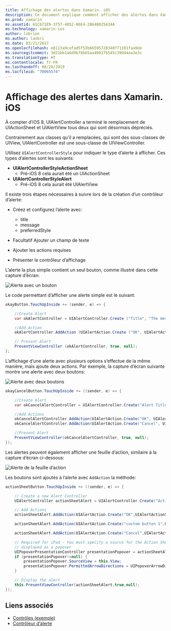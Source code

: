```yaml
---
title: Affichage des alertes dans Xamarin. iOS
description: Ce document explique comment afficher des alertes dans Xamarin. iOS à l’aide des API UIAlertController introduites dans iOS 8.
ms.prod: xamarin
ms.assetid: 61C671E9-3757-4052-86E4-28640025A34A
ms.technology: xamarin-ios
author: lobrien
ms.author: laobri
ms.date: 03/21/2017
ms.openlocfilehash: e8113a9cefad5f53b66595728340f71101faa9de
ms.sourcegitcommit: 3d21bb1a6d9b78b65aa49917b545c39d44aa3e3c
ms.translationtype: HT
ms.contentlocale: fr-FR
ms.lasthandoff: 08/28/2019
ms.locfileid: "70065574"
---
```

# <a name="displaying-alerts-in-xamarinios"></a>Affichage des alertes dans Xamarin. iOS

À compter d’iOS 8, UIAlertController a terminé le remplacement de UIActionSheet et UIAlertView tous deux qui sont désormais dépréciés.

Contrairement aux classes qu’il a remplacées, qui sont des sous-classes de UIView, UIAlertController est une sous-classe de UIViewController.

Utilisez `UIAlertControllerStyle` pour indiquer le type d’alerte à afficher. Ces types d’alertes sont les suivants:

- **UIAlertControllerStyleActionSheet**
  * Pré-iOS 8 cela aurait été un UIActionSheet
- **UIAlertControllerStyleAlert**
  * Pré-iOS 8 cela aurait été UIAlertView 

Il existe trois étapes nécessaires à suivre lors de la création d’un contrôleur d’alerte:

- Créez et configurez l’alerte avec:
  * title
  * message
  * preferredStyle

- Facultatif Ajouter un champ de texte
- Ajouter les actions requises
- Présenter le contrôleur d’affichage

L’alerte la plus simple contient un seul bouton, comme illustré dans cette capture d’écran:

 ![Alerte avec un bouton](alerts-images/alert1.png)

Le code permettant d’afficher une alerte simple est le suivant:

```csharp
okayButton.TouchUpInside += (sender, e) => {

    //Create Alert
    var okAlertController = UIAlertController.Create ("Title", "The message", UIAlertControllerStyle.Alert);

    //Add Action
    okAlertController.AddAction (UIAlertAction.Create ("OK", UIAlertActionStyle.Default, null));

    // Present Alert
    PresentViewController (okAlertController, true, null);
};
```

L’affichage d’une alerte avec plusieurs options s’effectue de la même manière, mais ajoute deux actions. Par exemple, la capture d’écran suivante montre une alerte avec deux boutons:

 ![Alerte avec deux boutons](alerts-images/alert2.png)

```csharp
okayCancelButton.TouchUpInside += ((sender, e) => {

    //Create Alert
    var okCancelAlertController = UIAlertController.Create("Alert Title", "Choose from two buttons", UIAlertControllerStyle.Alert);

    //Add Actions
    okCancelAlertController.AddAction(UIAlertAction.Create("OK", UIAlertActionStyle.Default, alert => Console.WriteLine ("Okay was clicked")));
    okCancelAlertController.AddAction(UIAlertAction.Create("Cancel", UIAlertActionStyle.Cancel, alert => Console.WriteLine ("Cancel was clicked")));

    //Present Alert
    PresentViewController(okCancelAlertController, true, null);
});
```

Les alertes peuvent également afficher une feuille d’action, similaire à la capture d’écran ci-dessous:

 ![Alerte de la feuille d’action](alerts-images/alert3.png)

Les boutons sont ajoutés à l’alerte avec `AddAction` la méthode:

```csharp
actionSheetButton.TouchUpInside += ((sender, e) => {

    // Create a new Alert Controller
    UIAlertController actionSheetAlert = UIAlertController.Create("Action Sheet", "Select an item from below", UIAlertControllerStyle.ActionSheet);

    // Add Actions
    actionSheetAlert.AddAction(UIAlertAction.Create("OK",UIAlertActionStyle.Default, (action) => Console.WriteLine ("Item One pressed.")));

    actionSheetAlert.AddAction(UIAlertAction.Create("custom button 1",UIAlertActionStyle.Default, (action) => Console.WriteLine ("Item Two pressed.")));

    actionSheetAlert.AddAction(UIAlertAction.Create("Cancel",UIAlertActionStyle.Cancel, (action) => Console.WriteLine ("Cancel button pressed.")));

    // Required for iPad - You must specify a source for the Action Sheet since it is
    // displayed as a popover
    UIPopoverPresentationController presentationPopover = actionSheetAlert.PopoverPresentationController;
    if (presentationPopover!=null) {
        presentationPopover.SourceView = this.View;
        presentationPopover.PermittedArrowDirections = UIPopoverArrowDirection.Up;
    }

    // Display the alert
    this.PresentViewController(actionSheetAlert,true,null);
});
```

## <a name="related-links"></a>Liens associés

- [Contrôles (exemple)](https://docs.microsoft.com/samples/xamarin/ios-samples/controls)
- [Contrôleur d’alerte](https://github.com/xamarin/recipes/tree/master/Recipes/ios/standard_controls/alertcontroller)
